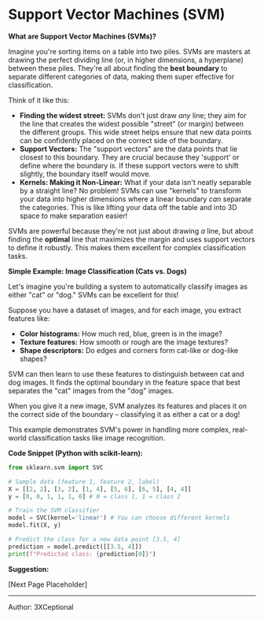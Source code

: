 # Support Vector Machines (SVM)

**What are Support Vector Machines (SVMs)?**

Imagine you're sorting items on a table into two piles.  SVMs are masters at drawing the perfect dividing line (or, in higher dimensions, a hyperplane) between these piles.  They're all about finding the **best boundary** to separate different categories of data, making them super effective for classification.

Think of it like this:

*   **Finding the widest street:** SVMs don't just draw *any* line; they aim for the line that creates the widest possible "street" (or margin) between the different groups. This wide street helps ensure that new data points can be confidently placed on the correct side of the boundary.
*   **Support Vectors:** The "support vectors" are the data points that lie closest to this boundary. They are crucial because they 'support' or define where the boundary is. If these support vectors were to shift slightly, the boundary itself would move.
*   **Kernels: Making it Non-Linear:** What if your data isn't neatly separable by a straight line? No problem! SVMs can use "kernels" to transform your data into higher dimensions where a linear boundary *can* separate the categories. This is like lifting your data off the table and into 3D space to make separation easier!

SVMs are powerful because they're not just about drawing *a* line, but about finding the **optimal** line that maximizes the margin and uses support vectors to define it robustly. This makes them excellent for complex classification tasks.

**Simple Example: Image Classification (Cats vs. Dogs)**

Let's imagine you're building a system to automatically classify images as either "cat" or "dog." SVMs can be excellent for this!

Suppose you have a dataset of images, and for each image, you extract features like:

*   **Color histograms:** How much red, blue, green is in the image?
*   **Texture features:** How smooth or rough are the image textures?
*   **Shape descriptors:**  Do edges and corners form cat-like or dog-like shapes?

SVM can then learn to use these features to distinguish between cat and dog images.  It finds the optimal boundary in the feature space that best separates the "cat" images from the "dog" images.

When you give it a new image, SVM analyzes its features and places it on the correct side of the boundary – classifying it as either a cat or a dog!

This example demonstrates SVM's power in handling more complex, real-world classification tasks like image recognition.

**Code Snippet (Python with scikit-learn):**

```python
from sklearn.svm import SVC

# Sample data (feature 1, feature 2, label)
X = [[2, 2], [3, 2], [1, 4], [5, 6], [6, 5], [4, 4]]
y = [0, 0, 1, 1, 1, 0] # 0 = class 1, 1 = class 2

# Train the SVM classifier
model = SVC(kernel='linear') # You can choose different kernels
model.fit(X, y)

# Predict the class for a new data point [3.5, 4]
prediction = model.predict([[3.5, 4]])
print(f"Predicted class: {prediction[0]}")
```

**Suggestion:**

[Next Page Placeholder]

---

Author: 3XCeptional